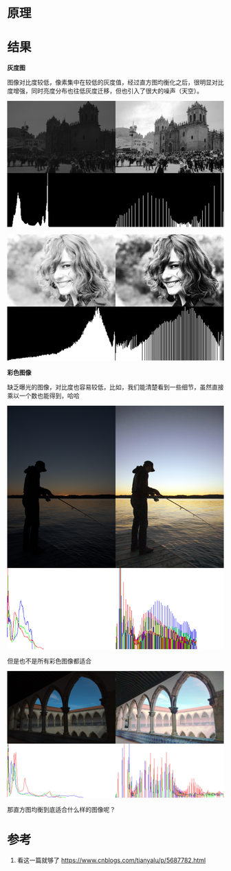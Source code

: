 # 原理







# 结果

**灰度图**

图像对比度较低，像素集中在较低的灰度值，经过直方图均衡化之后，很明显对比度增强，同时亮度分布也往低灰度迁移，但也引入了很大的噪声（天空）。

![](images/output/comparison_underexposed_building2.png)

![](images/output/comparison_overexposed_people2.png)

**彩色图像**

缺乏曝光的图像，对比度也容易较低，比如，我们能清楚看到一些细节，虽然直接乘以一个数也能得到，哈哈

![](images/output/comparison_underexposed_people1.png)

但是也不是所有彩色图像都适合

![](images/output/comparison_underexposed_building.png)

那直方图均衡到底适合什么样的图像呢？



# 参考

1. 看这一篇就够了 https://www.cnblogs.com/tianyalu/p/5687782.html

